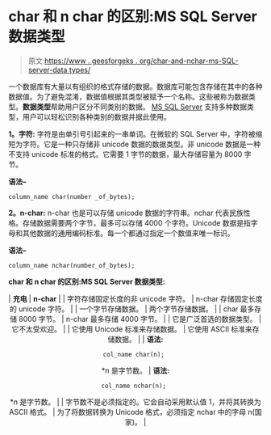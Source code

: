 # char 和 n char 的区别:MS SQL Server 数据类型

> 原文:[https://www . geesforgeks . org/char-and-nchar-ms-SQL-server-data types/](https://www.geeksforgeeks.org/difference-between-char-and-nchar-ms-sql-server-datatypes/)

一个数据库有大量以有组织的格式存储的数据。数据库可能包含存储在其中的各种数据值。为了避免混淆，数据值根据其类型被赋予一个名称。这些被称为数据类型。**数据类型**帮助用户区分不同类别的数据。 [MS SQL Server](https://www.geeksforgeeks.org/introduction-of-ms-sql-server/) 支持多种数据类型，用户可以轻松识别各种类别的数据并据此使用。

**1。字符:**
字符是由单引号引起来的一串单词。在微软的 SQL Server 中，字符被缩短为字符。它是一种只存储非 unicode 数据的数据类型。非 unicode 数据是一种不支持 unicode 标准的格式。它需要 1 字节的数据，最大存储容量为 8000 字节。

**语法–**

```
column_name char(number _of_bytes);

```

**2。n-char:**
n-char 也是可以存储 unicode 数据的字符串。nchar 代表民族性格。存储数据需要两个字节，最多可以存储 4000 个字符。Unicode 数据是指字母和其他数据的通用编码标准。每一个都通过指定一个数值来唯一标识。

**语法–**

```
column_name nchar(number_of_bytes);

```

**char 和 n char 的区别:MS SQL Server 数据类型:**

<center>

| **充电** | **n-char** |
| 字符存储固定长度的非 unicode 字符。 | n-char 存储固定长度的 unicode 字符。 |
| 一个字节存储数据。 | 两个字节存储数据。 |
| char 最多存储 8000 字节。 | n-char 最多存储 4000 字节。 |
| 它是广泛首选的数据类型。 | 它不太受欢迎。 |
| 它使用 Unicode 标准来存储数据。 | 它使用 ASCII 标准来存储数据。 |
| **语法:**

```
col_name char(n); 
```

*n 是字节数。 | **语法:**

```
col_name nchar(n); 
```

*n 是字节数。 |
| 字节数不是必须指定的。它会自动采用默认值 1，并将其转换为 ASCII 格式。 | 为了将数据转换为 Unicode 格式，必须指定 nchar 中的字母 n(国家)。 |

</center>